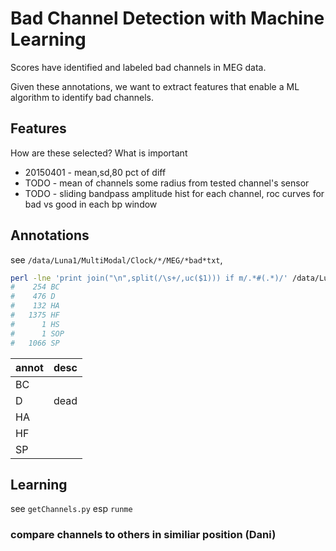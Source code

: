 # Bad Channel Detection with Machine Learning
Scores have identified and labeled bad channels in MEG data.

Given these annotations, we want to extract features that enable a ML algorithm to identify bad channels.

## Features

How are these selected? What is important

 * 20150401 - mean,sd,80 pct of diff
 * TODO - mean of channels some radius from tested channel's sensor
 * TODO - sliding bandpass amplitude hist for each channel, roc curves for bad vs good in each bp window

## Annotations
see `/data/Luna1/MultiModal/Clock/*/MEG/*bad*txt`, 
```bash
perl -lne 'print join("\n",split(/\s+/,uc($1))) if m/.*#(.*)/' /data/Luna1/MultiModal/Clock/*/MEG/*bad*txt|sort |uniq -c
#    254 BC
#    476 D
#    132 HA
#   1375 HF
#      1 HS
#      1 SOP
#   1066 SP
```

|annot|desc|
|-----|----|
| BC  | |
| D   |dead |
| HA  | |
| HF  | |
| SP  | |

## Learning
see `getChannels.py` esp `runme`

### compare channels to others in similiar position (Dani)

